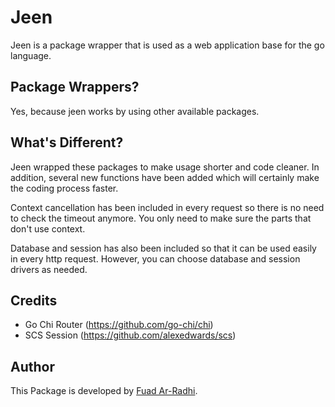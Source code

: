 # Jeen
Jeen is a package wrapper that is used as a web application base for the go language.

## Package Wrappers?

Yes, because jeen works by using other available packages.

## What's Different?

Jeen wrapped these packages to make usage shorter and code cleaner.
In addition, several new functions have been added which will certainly make the coding process faster.

Context cancellation has been included in every request so there is no need to check the timeout anymore. You only need to make sure the parts that don't use context.

Database and session has also been included so that it can be used easily in every http request. However, you can choose database and session drivers as needed.

## Credits
- Go Chi Router (https://github.com/go-chi/chi)
- SCS Session (https://github.com/alexedwards/scs)


## Author

This Package is developed by [Fuad Ar-Radhi](https://github.com/fuadarradhi).
